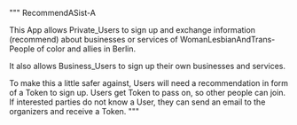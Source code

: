 """
RecommendASist-A

This App allows Private_Users to sign up and exchange information (recommend) about businesses or services of WomanLesbianAndTrans-People of color and allies in Berlin.

It also allows Business_Users to sign up their own businesses and services.

To make this a little safer against, Users will need a recommendation in form of a Token to sign up. Users get Token to pass on, so other people can join.
If interested parties do not know a User, they can send an email to the organizers and receive a Token.
"""
